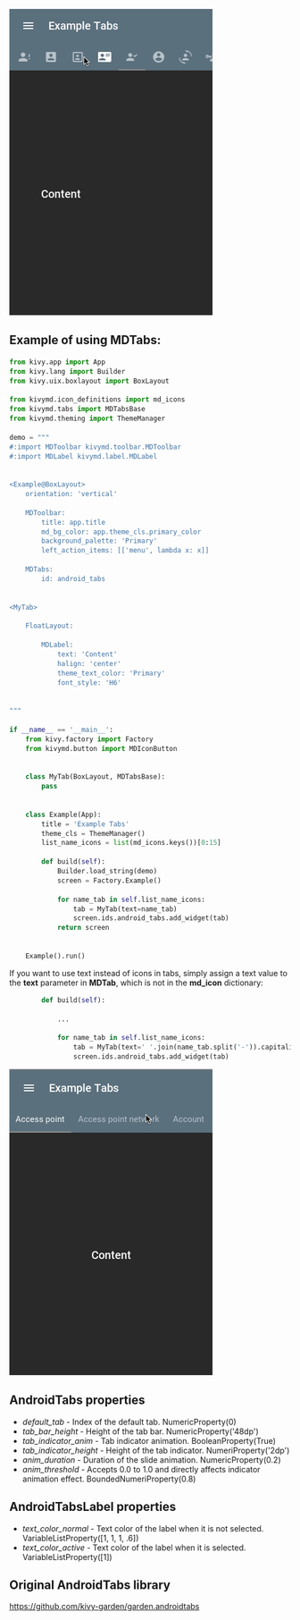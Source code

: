 ![useranimationcard.gif](https://github.com/HeaTTheatR/KivyMD-data/raw/master/gallery/tabs.gif)

## Example of using MDTabs:

```python
from kivy.app import App
from kivy.lang import Builder
from kivy.uix.boxlayout import BoxLayout

from kivymd.icon_definitions import md_icons
from kivymd.tabs import MDTabsBase
from kivymd.theming import ThemeManager

demo = """
#:import MDToolbar kivymd.toolbar.MDToolbar
#:import MDLabel kivymd.label.MDLabel


<Example@BoxLayout>
    orientation: 'vertical'

    MDToolbar:
        title: app.title
        md_bg_color: app.theme_cls.primary_color
        background_palette: 'Primary'
        left_action_items: [['menu', lambda x: x]]

    MDTabs:
        id: android_tabs


<MyTab>

    FloatLayout:

        MDLabel:
            text: 'Content'
            halign: 'center'
            theme_text_color: 'Primary'
            font_style: 'H6'


"""

if __name__ == '__main__':
    from kivy.factory import Factory
    from kivymd.button import MDIconButton


    class MyTab(BoxLayout, MDTabsBase):
        pass


    class Example(App):
        title = 'Example Tabs'
        theme_cls = ThemeManager()
        list_name_icons = list(md_icons.keys())[0:15]

        def build(self):
            Builder.load_string(demo)
            screen = Factory.Example()

            for name_tab in self.list_name_icons:
                tab = MyTab(text=name_tab)
                screen.ids.android_tabs.add_widget(tab)
            return screen


    Example().run()
```

If you want to use text instead of icons in tabs, simply assign a text value to the **text** parameter in **MDTab**, which is not in the **md_icon** dictionary:

```python
        def build(self):

            ...

            for name_tab in self.list_name_icons:
                tab = MyTab(text=' '.join(name_tab.split('-')).capitalize())
                screen.ids.android_tabs.add_widget(tab)
```

![useranimationcard.gif](https://github.com/HeaTTheatR/KivyMD-data/raw/master/gallery/tabs-text.gif)

## AndroidTabs properties

- *default_tab* - Index of the default tab. NumericProperty(0)
- *tab_bar_height* - Height of the tab bar. NumericProperty('48dp')
- *tab_indicator_anim* - Tab indicator animation. BooleanProperty(True)
- *tab_indicator_height* - Height of the tab indicator. NumeriProperty('2dp')
- *anim_duration* - Duration of the slide animation. NumericProperty(0.2)
- *anim_threshold* - Accepts 0.0 to 1.0 and directly affects indicator animation effect. BoundedNumeriProperty(0.8)

## AndroidTabsLabel properties

- *text_color_normal* - Text color of the label when it is not selected. VariableListProperty([1, 1, 1, .6])
- *text_color_active* -  Text color of the label when it is selected. VariableListProperty([1])

## Original AndroidTabs library

https://github.com/kivy-garden/garden.androidtabs